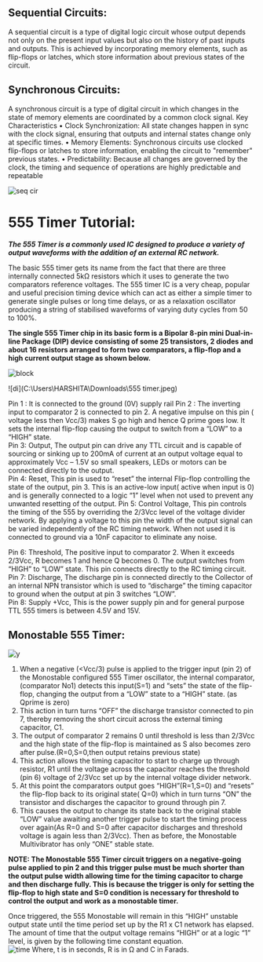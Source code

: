 ## Sequential Circuits:
A sequential circuit is a type of digital logic circuit whose output depends not only on the present input values but also on the history of past inputs and outputs. This is achieved by incorporating memory elements, such as flip-flops or latches, which store information about previous states of the circuit.

## Synchronous Circuits:
A synchronous circuit is a type of digital circuit in which changes in the state of memory elements are coordinated by a common clock signal.
Key Characteristics
•	Clock Synchronization: All state changes happen in sync with the clock signal, ensuring that outputs and internal states change only at specific times.
•	Memory Elements: Synchronous circuits use clocked flip-flops or latches to store information, enabling the circuit to "remember" previous states.
•	Predictability: Because all changes are governed by the clock, the timing and sequence of operations are highly predictable and repeatable

![seq cir](https://www.tutorialspoint.com/digital-electronics/images/synchronous-sequential-circuit.jpg)

# 555 Timer Tutorial:
 
***The 555 Timer is a commonly used IC designed to produce a variety of output waveforms with the addition of an external RC network.***

The basic 555 timer gets its name from the fact that there are three internally connected 5kΩ resistors which it uses to generate the two comparators reference voltages. The 555 timer IC is a very cheap, popular and useful precision timing device which can act as either a simple timer to generate single pulses or long time delays, or as a relaxation oscillator producing a string of stabilised waveforms of varying duty cycles from 50 to 100%.

**The single 555 Timer chip in its basic form is a Bipolar 8-pin mini Dual-in-line Package (DIP) device consisting of some 25 transistors, 2 diodes and about 16 resistors arranged to form two comparators, a flip-flop and a high current output stage as shown below.**

![block](https://th.bing.com/th/id/OIP.O3gVUlSJO00BU3teD1TLDQAAAA?pid=ImgDet&w=500&h=500&c=7)

![di](C:\Users\HARSHITA\Downloads\555 timer.jpeg)

Pin 1 : It is connected to the ground (0V) supply rail
Pin 2 : The inverting input to comparator 2 is connected to pin 2. A negative impulse on this pin ( voltage less then Vcc/3) makes S go high and hence Q prime goes low. It sets the internal flip-flop causing the output to switch from a “LOW” to a “HIGH” state.</br>
Pin 3: Output, The output pin can drive any TTL circuit and is capable of sourcing or sinking up to 200mA of current at an output voltage equal to approximately Vcc – 1.5V so small speakers, LEDs or motors can be connected directly to the output.</br>
Pin 4: Reset, This pin is used to “reset” the internal Flip-flop controlling the state of the output, pin 3. This is an active-low input( active when input is 0) and is generally connected to a logic “1” level when not used to prevent any unwanted resetting of the output.
Pin 5: Control Voltage, This pin controls the timing of the 555 by overriding the 2/3Vcc level of the voltage divider network. By applying a voltage to this pin the width of the output signal can be varied independently of the RC timing network. When not used it is connected to ground via a 10nF capacitor to eliminate any noise.</br>

Pin 6: Threshold, The positive input to comparator 2. When it exceeds 2/3Vcc, R becomes 1 and hence Q becomes 0. The output switches from “HIGH” to “LOW” state. This pin connects directly to the RC timing circuit.</br>
 Pin 7: Discharge, The discharge pin is connected directly to the Collector of an internal NPN transistor which is used to “discharge” the timing capacitor to ground when the output at pin 3 switches “LOW”.</br>
Pin 8:  Supply +Vcc, This is the power supply pin and for general purpose TTL 555 timers is between 4.5V and 15V.

## Monostable 555 Timer:

![y](https://www.electronics-tutorials.ws/wp-content/uploads/2018/05/waveforms-tim38.gif)

1)	When a negative (<Vcc/3) pulse is applied to the trigger input (pin 2) of the Monostable configured 555 Timer oscillator, the internal comparator, (comparator No1) detects this input(S=1) and “sets” the state of the flip-flop, changing the output from a “LOW” state to a “HIGH” state. (as Qprime is zero)
2)	This action in turn turns “OFF” the discharge transistor connected to pin 7, thereby removing the short circuit across the external timing capacitor, C1.
3)	The output of comparator 2 remains 0 until threshold is less than 2/3Vcc and the high state of the flip-flop is maintained as S also becomes zero after pulse.(R=0,S=0,then output retains previous state)
4)	This action allows the timing capacitor to start to charge up through resistor, R1 until the voltage across the capacitor reaches the threshold (pin 6) voltage of 2/3Vcc set up by the internal voltage divider network.
5)	At this point the comparators output goes “HIGH”(R=1,S=0) and “resets” the flip-flop back to its original state( Q=0) which in turn turns “ON” the transistor and discharges the capacitor to ground through pin 7. 
6)	This causes the output to change its state back to the original stable “LOW” value awaiting another trigger pulse to start the timing process over again(As R=0 and S=0 after capacitor discharges and threshold voltage is again less than 2/3Vcc). Then as before, the Monostable Multivibrator has only “ONE” stable state.

**NOTE: The Monostable 555 Timer circuit triggers on a negative-going pulse applied to pin 2 and this trigger pulse must be much shorter than the output pulse width allowing time for the timing capacitor to charge and then discharge fully. This is because the trigger is only for setting the flip-flop to high state and S=0 condition is necessary for threshold to control the output and work as a monostable timer.**

Once triggered, the 555 Monostable will remain in this “HIGH” unstable output state until the time period set up by the R1 x C1 network has elapsed. The amount of time that the output voltage remains “HIGH” or at a logic “1” level, is given by the following time constant equation.
</br>
![time]( https://www.electronics-tutorials.ws/wp-content/uploads/2018/05/waveforms-tim39.gif)
Where, t is in seconds, R is in Ω and C in Farads.

